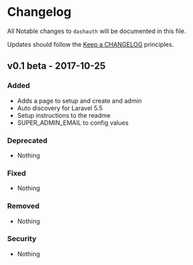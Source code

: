 # Changelog

All Notable changes to `dashauth` will be documented in this file.

Updates should follow the [Keep a CHANGELOG](http://keepachangelog.com/) principles.

## v0.1 beta - 2017-10-25

### Added
- Adds a page to setup and create and admin
- Auto discovery for Laravel 5.5
- Setup instructions to the readme
- SUPER_ADMIN_EMAIL to config values

### Deprecated
- Nothing

### Fixed
- Nothing

### Removed
- Nothing

### Security
- Nothing
